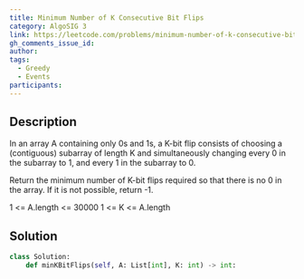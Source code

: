 ```yaml
---
title: Minimum Number of K Consecutive Bit Flips
category: AlgoSIG 3
link: https://leetcode.com/problems/minimum-number-of-k-consecutive-bit-flips/
gh_comments_issue_id:
author:
tags:
  - Greedy
  - Events
participants:
---
```


## Description

In an array A containing only 0s and 1s, a K-bit flip consists of choosing a (contiguous) subarray of length K and simultaneously changing every 0 in the subarray to 1, and every 1 in the subarray to 0.

Return the minimum number of K-bit flips required so that there is no 0 in the array.  If it is not possible, return -1.

1 <= A.length <= 30000
1 <= K <= A.length

## Solution

``` python
class Solution:
    def minKBitFlips(self, A: List[int], K: int) -> int:
```
